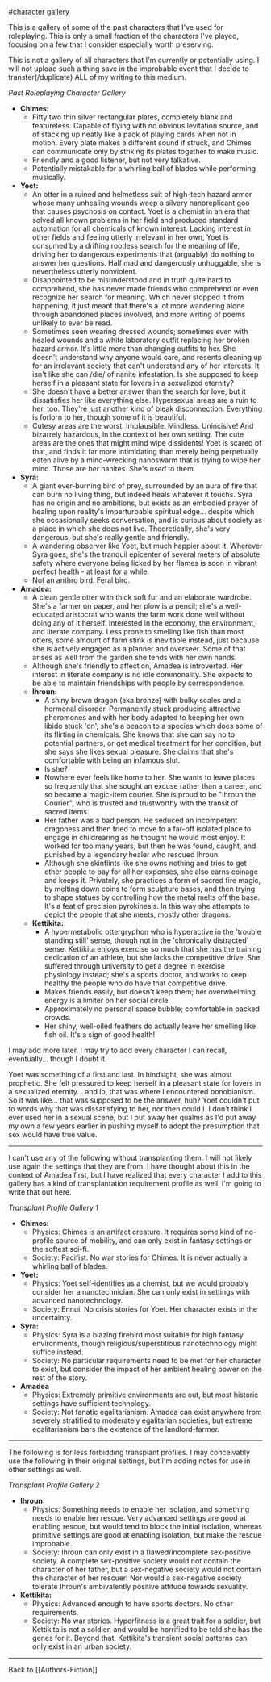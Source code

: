 #character gallery 

This is a gallery of some of the past characters that I've used for roleplaying.  This is only a small fraction of the characters I've played, focusing on a few that I consider especially worth preserving.

This is not a gallery of all characters that I'm currently or potentially using.  I will not upload such a thing save in the improbable event that I decide to transfer(/duplicate) ALL of my writing to this medium.

_Past Roleplaying Character Gallery_
* **Chimes:**
	* Fifty two thin silver rectangular plates, completely blank and featureless.  Capable of flying with no obvious levitation source, and of stacking up neatly like a pack of playing cards when not in motion.  Every plate makes a different sound if struck, and Chimes can communicate only by striking its plates together to make music.
	* Friendly and a good listener, but not very talkative.
	* Potentially mistakable for a whirling ball of blades while performing musically.
* **Yoet:**
	* An otter in a ruined and helmetless suit of high-tech hazard armor whose many unhealing wounds weep a silvery nanoreplicant goo that causes psychosis on contact.  Yoet is a chemist in an era that solved all known problems in her field and produced standard automation for all chemicals of known interest.  Lacking interest in other fields and feeling utterly irrelevant in her own, Yoet is consumed by a drifting rootless search for the meaning of life, driving her to dangerous experiments that (arguably) do nothing to answer her questions.  Half mad and dangerously unhuggable, she is nevertheless utterly nonviolent.
	* Disappointed to be misunderstood and in truth quite hard to comprehend, she has never made friends who comprehend or even recognize her search for meaning.  Which never stopped it from happening, it just meant that there's a lot more wandering alone through abandoned places involved, and more writing of poems unlikely to ever be read.
	* Sometimes seen wearing dressed wounds; sometimes even with healed wounds and a white laboratory outfit replacing her broken hazard armor.  It's little more than changing outfits to her.  She doesn't understand why anyone would care, and resents cleaning up for an irrelevant society that can't understand any of her interests.  It isn't like she can /die/ of nanite infestation.  Is she supposed to keep herself in a pleasant state for lovers in a sexualized eternity?  
	* She doesn't have a better answer than the search for love, but it dissatisfies her like everything else.  Hypersexual areas are a ruin to her, too.  They're just another kind of bleak disconnection.  Everything is forlorn to her, though some of it is beautiful.
	* Cutesy areas are the worst.  Implausible.  Mindless.  Unincisive!  And bizarrely hazardous, in the context of her own setting.  The cute areas are the ones that might mind wipe dissidents!  Yoet is scared of that, and finds it far more intimidating than merely being perpetually eaten alive by a mind-wrecking nanoswarm that is trying to wipe her mind.  Those are *her* nanites.  She's *used* to them.
* **Syra:**
	* A giant ever-burning bird of prey, surrounded by an aura of fire that can burn no living thing, but indeed heals whatever it touchs.  Syra has no origin and no ambitions, but exists as an embodied prayer of healing upon reality's imperturbable spiritual edge... despite which she occasionally seeks conversation, and is curious about society as a place in which she does not live.  Theoretically, she's very dangerous, but she's really gentle and friendly.
	* A wandering observer like Yoet, but much happier about it.  Wherever Syra goes, she's the tranquil epicenter of several meters of absolute safety where everyone being licked by her flames is soon in vibrant perfect health - at least for a while.
	* Not an anthro bird.  Feral bird.
* **Amadea:**
	* A clean gentle otter with thick soft fur and an elaborate wardrobe.  She's a farmer on paper, and her plow is a pencil; she's a well-educated aristocrat who wants the farm work done well without doing any of it herself.  Interested in the economy, the environment, and literate company.  Less prone to smelling like fish than most otters, some amount of farm stink is inevitable instead, just because she is actively engaged as a planner and overseer.  Some of that arises as well from the garden she tends with her own hands.
	* Although she's friendly to affection, Amadea is introverted.  Her interest in literate company is no idle commonality.  She expects to be able to maintain friendships with people by correspondence.
  * **Ihroun:**
	  * A shiny brown dragon (aka bronze) with bulky scales and a hormonal disorder.  Permanently stuck producing attractive pheromones and with her body adapted to keeping her own libido stuck 'on', she's a beacon to a species which does some of its flirting in chemicals.  She knows that she can say no to potential partners, or get medical treatment for her condition, but she says she likes sexual pleasure.  She claims that she's comfortable with being an infamous slut.
	  * Is she?
	  * Nowhere ever feels like home to her.  She wants to leave places so frequently that she sought an excuse rather than a career, and so became a magic-item courier.  She is proud to be "Ihroun the Courier", who is trusted and trustworthy with the transit of sacred items.
	  * Her father was a bad person.  He seduced an incompetent dragoness and then tried to move to a far-off isolated place to engage in childrearing as he thought he would most enjoy.  It worked for too many years, but then he was found, caught, and punished by a legendary healer who rescued Ihroun.
	  * Although she skinflints like she owns nothing and tries to get other people to pay for all her expenses, she also earns coinage and keeps it.  Privately, she practices a form of sacred fire magic, by melting down coins to form sculpture bases, and then trying to shape statues by controlling how the metal melts off the base.  It's a feat of precision pyrokinesis.  In this way she attempts to depict the people that she meets, mostly other dragons.
  * **Kettikita:**
	  * A hypermetabolic ottergryphon who is hyperactive in the 'trouble standing still' sense, though not in the 'chronically distracted' sense.  Kettikita enjoys exercise so much that she has the training dedication of an athlete, but she lacks the competitive drive.  She suffered through university to get a degree in exercise physiology instead; she's a sports doctor, and works to keep healthy the people who *do* have that competitive drive.
	  * Makes friends easily, but doesn't keep them; her overwhelming energy is a limiter on her social circle.
	  * Approximately no personal space bubble; comfortable in packed crowds.
	  * Her shiny, well-oiled feathers do actually leave her smelling like fish oil.  It's a sign of good health!


I may add more later.  I may try to add every character I can recall, eventually... though I doubt it.

Yoet was something of a first and last.  In hindsight, she was almost prophetic.  She felt pressured to keep herself in a pleasant state for lovers in a sexualized eternity... and lo, that was where I encountered bonobianism.  So it was like...  that was supposed to be the answer, huh?  Yoet couldn't put to words why that was dissatisfying to her, nor then could I.  I don't think I ever used her in a sexual scene, but I put away her qualms as I'd put away my own a few years earlier in pushing myself to adopt the presumption that sex would have true value.

---
I can't use any of the following without transplanting them.  I will not likely use again the settings that they are from.  I have thought about this in the context of Amadea first, but I have realized that every character I add to this gallery has a kind of transplantation requirement profile as well.  I'm going to write that out here.

_Transplant Profile Gallery 1_
* **Chimes:**
  * Physics:  Chimes is an artifact creature.  It requires some kind of no-profile source of mobility, and can only exist in fantasy settings or the softest sci-fi.
  * Society:  Pacifist.  No war stories for Chimes.  It is never actually a whirling ball of blades.
* **Yoet:**
  * Physics:  Yoet self-identifies as a chemist, but we would probably consider her a nanotechnician.  She can only exist in settings with advanced nanotechnology.
  * Society:  Ennui.  No crisis stories for Yoet.  Her character exists in the uncertainty.
* **Syra:**
  * Physics:  Syra is a blazing firebird most suitable for high fantasy environments, though religious/superstitious nanotechnology might suffice instead.
  * Society:  No particular requirements need to be met for her character to exist, but consider the impact of her ambient healing power on the rest of the story.
* **Amadea**
  * Physics:  Extremely primitive environments are out, but most historic settings have sufficient technology.
  * Society:  Not fanatic egalitarianism.  Amadea can exist anywhere from severely stratified to moderately egalitarian societies, but extreme egalitarianism bars the existence of the landlord-farmer.

---
The following is for less forbidding transplant profiles.  I may conceivably use the following in their original settings, but I'm adding notes for use in other settings as well.

_Transplant Profile Gallery 2_
 * **Ihroun:**
	 * Physics:  Something needs to enable her isolation, and something needs to enable her rescue.  Very advanced settings are good at enabling rescue, but would tend to block the initial isolation, whereas primitive settings are good at enabling isolation, but make the rescue improbable.
	 * Society:  Ihroun can only exist in a flawed/incomplete sex-positive society.  A complete sex-positive society would not contain the character of her father, but a sex-negative society would not contain the character of her rescuer!  Nor would a sex-negative society tolerate Ihroun's ambivalently positive attitude towards sexuality.
 * **Kettikita:**
	 * Physics:  Advanced enough to have sports doctors.  No other requirements.
	 * Society:  No war stories.  Hyperfitness is a great trait for a soldier, but Kettikita is not a soldier, and would be horrified to be told she has the genes for it.  Beyond that, Kettikita's transient social patterns can only exist in an urban society.

---
Back to [[Authors-Fiction]]


[//begin]: # "Autogenerated link references for markdown compatibility"
[Author's Fiction]: authors-fiction.md "Author's Fiction"
[//end]: # "Autogenerated link references"
